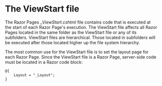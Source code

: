 ﻿# The ViewStart file

The Razor Pages __ViewStart.cshtml_ file contains code that is executed at the start of each Razor Page's execution. The ViewStart file affects all Razor Pages located in the same folder as the ViewStart file or any of its subfolders. ViewStart files are hierarchical. Those located in subfolders will be executed after those located higher up the file system hierarchy.

The most common use for the ViewStart file is to set the layout page for each Razor Page. Since the ViewStart file is a Razor Page, server-side code must be located in a Razor code block:

```
@{
    Layout = "_Layout";
}

```